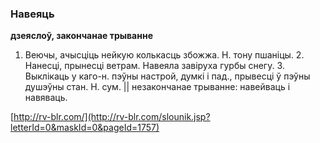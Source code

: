 ### Навеяць
**дзеяслоў, закончанае трыванне**

1. Веючы, ачысціць нейкую колькасць збожжа. Н. тону пшаніцы. 2. Нанесці, прынесці ветрам. Навеяла завіруха гурбы снегу. 3. Выклікаць у каго-н. пэўны настрой, думкі і пад., прывесці ў пэўны душэўны стан. Н. сум. || незакончанае трыванне: навейваць і навяваць.

<a rel="author">[http://rv-blr.com/](http://rv-blr.com/slounik.jsp?letterId=0&maskId=0&pageId=1757)</a>
